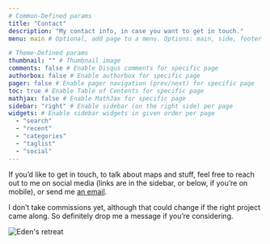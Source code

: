 ```yaml
---
# Common-Defined params
title: "Contact"
description: "My contact info, in case you want to get in touch."
menu: main # Optional, add page to a menu. Options: main, side, footer

# Theme-Defined params
thumbnail: "" # Thumbnail image
comments: false # Enable Disqus comments for specific page
authorbox: false # Enable authorbox for specific page
pager: false # Enable pager navigation (prev/next) for specific page
toc: true # Enable Table of Contents for specific page
mathjax: false # Enable MathJax for specific page
sidebar: "right" # Enable sidebar (on the right side) per page
widgets: # Enable sidebar widgets in given order per page
  - "search"
  - "recent"
  - "categories"
  - "taglist"
  - "social"
---
```


If you’d like to get in touch, to talk about maps and stuff, feel free to reach out to me on social media (links are in the sidebar, or below, if you’re on mobile), or send me [an email](mailto:hello@adamsarpatki.com).

I don’t take commissions yet, although that could change if the right project came along. So definitely drop me a message if you’re considering.

![Eden's retreat](/img/postcard-1_finished_watermarked.jpg)